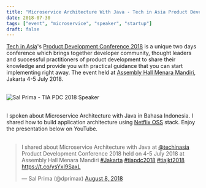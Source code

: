 ```yaml
---
title: "Microservice Architecture With Java - Tech in Asia Product Development Conference 2018"
date: 2018-07-30
tags: ["event", "microservice", "speaker", "startup"]
draft: false
---
```


[Tech in Asia](https://www.techinasia.com)'s [Product Development Conference 2018](https://pdc.techinasia.com) is a unique two days conference which brings together developer community, thought leaders and successful practitioners of product development to share their knowledge and provide you with practical guidance that you can start implementing right away. The event held at [Assembly Hall Menara Mandiri](https://goo.gl/maps/6N5iiddejTy), Jakarta 4-5 July 2018.<br/><br/>

![Sal Prima - TIA PDC 2018 Speaker](/images/salprima-tiapdc2018.jpg)<br/><br/>

I spoken about Microservice Architecture with Java in Bahasa Indonesia. I shared how to build application architecture using [Netflix OSS](https://netflix.github.io) stack. Enjoy the presentation below on YouTube.<br/><br/>


<blockquote class="twitter-tweet" data-lang="en">
	<p lang="en" dir="ltr">I shared about Microservice Architecture with Java at <a href="https://twitter.com/techinasia?ref_src=twsrc%5Etfw">@techinasia</a> Product Development Conference 2018 held on 4-5 July 2018 at Assembly Hall Menara Mandiri <a href="https://twitter.com/hashtag/Jakarta?src=hash&amp;ref_src=twsrc%5Etfw">#Jakarta</a> <a href="https://twitter.com/hashtag/tiapdc2018?src=hash&amp;ref_src=twsrc%5Etfw">#tiapdc2018</a> <a href="https://twitter.com/hashtag/tiajkt2018?src=hash&amp;ref_src=twsrc%5Etfw">#tiajkt2018</a> <a href="https://t.co/ysYxI9SaxL">https://t.co/ysYxI9SaxL</a></p>&mdash; Sal Prima (@dprimax) <a href="https://twitter.com/dprimax/status/1027048064396054530?ref_src=twsrc%5Etfw">August 8, 2018</a>
</blockquote>
<script async src="https://platform.twitter.com/widgets.js" charset="utf-8"></script>